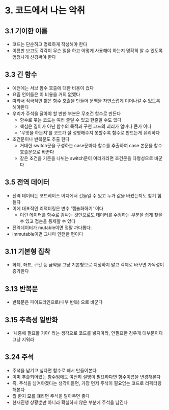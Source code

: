# 3. 코드에서 나는 악취

## 3.1 기이한 이름

* 코드는 단순하고 명료하게 작성해야 한다
* 이름만 보고도 각각이 무슨 일을 하고 어떻게 사용해야 하는지 명확히 알 수 있도록 엄청나게 신경써야 한다

## 3.3 긴 함수

* 예전에는 서브 함수 호출에 대한 비용이 컸다
* 요즘 언어들은 이 비용을 거의 없앴다
* 따라서 적극적인 짧은 함수 호출을 만들어 문맥을 자연스럽게 이어나갈 수 있도록 해야한다
* 우리가 주석을 달아야 할 만한 부분은 무조건 함수로 만든다
  * 함수로 묶는 코드는 여러 줄일 수 있고 한줄일 수도 있다
  * 핵심은 길이가 아닌 함수의 목적과 구현 코드의 괴리가 얼마나 큰가 이다
  * '무엇을 하는지'를 코드가 잘 성명해주지 못할수록 함수로 만드는게 유리하다
* 조건문이나 반복문도 추출 한다
  * 거대한 switch문을 구성하는 case문마다 함수를 추출하여 case 본문을 함수 호출문으로 바꾼다
  * 같은 조건을 기준을 나뉘는 switch문이 여러개라면 조건문을 다형성으로 바꾼다

## 3.5 전역 데이터

* 전역 데이터는 코드베이스 어디에서 건들일 수 있고 누가 값을 바꿨는지도 찾기 힘들다
* 이에 대표적인 리팩터링은 변수 '캡슐화하기' 이다
  * 이런 데이터를 함수로 감싸는 것만으로도 데이터를 수정하는 부분을 쉽게 찾을 수 있고 접슨을 통제할 수 있다
* 전역데이터가 mutable이면 정말 까다롭다.
* immutable이면 그나마 안전한 편이다

## 3.11 기본형 집착

* 화폐, 좌표, 구간 등 금약을 그냥 기본형으로 지정하지 말고 객체로 바꾸면 가독성이 증가한다

## 3.13 반복문

* 반복문은 파이프라인으로(내부 반복) 으로 바꾼다

## 3.15 추측성 일반화

* '나중에 필요할 거야' 라는 생각으로 코드를 넣지마라, 안필요한 경우개 대부분이다 그냥 지워라

## 3.24 주석

* 주석을 남기고 싶다면 함수로 빼서 만들어본다
* 이미 추출되어있는 함수임에도 여전히 설명이 필요하다면 함수이름을 변경해본다
* 즉, 주석을 남겨야겠다는 생각이들면, 가장 먼저 주석이 필요없는 코드로 리펙터링 해본다
* 뭘 한지 모를 떄라면 주석을 달아두면 좋다
* 현재진행 상황뿐만 아니라 확실하지 않은 부분에 주석을 남긴다
